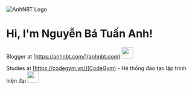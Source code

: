 ![AnhNBT Logo](https://anhnbt.com/images/logo-anhnbt.png)
# Hi, I'm Nguyễn Bá Tuấn Anh!</h2>
Blogger at [https://anhnbt.com/](anhnbt.com) <img src="https://media.giphy.com/media/WUlplcMpOCEmTGBtBW/giphy.gif" width="30">

Studies at [https://codegym.vn/](CodeGym) - Hệ thống đào tạo lập trình hiện đại <img src="https://media.giphy.com/media/fYSnHlufseco8Fh93Z/giphy.gif" width="30"></em></p>